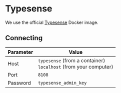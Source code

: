 # Typesense

We use the official [Typesense](https://hub.docker.com/r/typesense/typesense/) Docker image.


## Connecting

| Parameter | Value |
|-------------|---|
| Host | `typesense` (from a container)<br>`localhost` (from your computer) |
| Port | `8108` |
| Password | `typesense_admin_key` |
